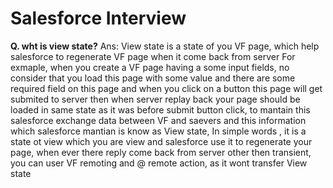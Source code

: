 # Salesforce Interview

**Q. wht is view state?**
Ans: View state is a state of you VF page, which help salesforce to regenerate VF page when it come back from server
For exmaple, when you create a VF page having a some input fields, no consider that you load this page with some value and there are some required field on this page and when you click on a button this page will get submited to server then when server replay back your page should be loaded in same state as it was before submit button click, to mantain this salesforce exchange data between VF and saevers and this information which salesforce mantian is know as View state,
In simple words , it is a state ot view which you are view and salesforce use it to regenerate your page, when ever there reply come back from server
other then transient, you can user VF remoting and @ remote action, as it wont transfer View state
